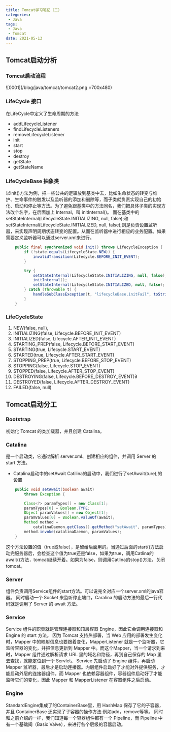 ```yaml
---
title: Tomcat学习笔记（三）
categories: 
 - Java
tags:
 - Java
 - Tomcat
date: 2021-05-13
---
```


## Tomcat启动分析
### Tomcat启动流程
![0001](/blog/java/tomcat/tomcat2.png =700x480)

### LifeCycle 接口
在LifeCycle中定义了生命周期的方法
* addLifecycleListener
* findLifecycleListeners
* removeLifecycleListener
* init
* start
* stop
* destroy
* getState
* getStateName

### LifeCycleBase 抽象类
以init()方法为例，把一些公共的逻辑放到基类中去，比如生命状态的转变与维护、生命事件的触发以及监听器的添加和删除等，而子类就负责实现自己的初始化、启动和停止等方法。为了避免跟基类中的方法同名，我们把具体子类的实现方法改个名字，在后面加上 Internal，叫 initInternal()。 
而在基类中的setStateInternal(LifecycleState.INITIALIZING, null, false);和setStateInternal(LifecycleState.INITIALIZED, null, false);则是负责设置监听器，来实现声明周期状态转变的配置。从而在监听器中进行相应的业务配置。如果需要定义监听器可以通过server.xml来进行。
```java
    public final synchronized void init() throws LifecycleException {
        if (!state.equals(LifecycleState.NEW)) {
            invalidTransition(Lifecycle.BEFORE_INIT_EVENT);
        }

        try {
            setStateInternal(LifecycleState.INITIALIZING, null, false);
            initInternal();
            setStateInternal(LifecycleState.INITIALIZED, null, false);
        } catch (Throwable t) {
            handleSubClassException(t, "lifecycleBase.initFail", toString());
        }
    }
```

### LifeCycleState
1. NEW(false, null),
2. INITIALIZING(false, Lifecycle.BEFORE_INIT_EVENT)
3. INITIALIZED(false, Lifecycle.AFTER_INIT_EVENT)
4. STARTING_PREP(false, Lifecycle.BEFORE_START_EVENT)
5. STARTING(true, Lifecycle.START_EVENT)
6. STARTED(true, Lifecycle.AFTER_START_EVENT)
7. STOPPING_PREP(true, Lifecycle.BEFORE_STOP_EVENT)
8. STOPPING(false, Lifecycle.STOP_EVENT)
9. STOPPED(false, Lifecycle.AFTER_STOP_EVENT)
10. DESTROYING(false, Lifecycle.BEFORE_DESTROY_EVENT)∂
11. DESTROYED(false, Lifecycle.AFTER_DESTROY_EVENT)
12. FAILED(false, null)




## Tomcat启动分工
### Bootstrap
初始化 Tomcat 的类加载器，并且创建 Catalina。

### Catalina
是一个启动类，它通过解析 server.xml、创建相应的组件，并调用 Server 的 start 方法。
* Catalina启动中的setAwait
Catilina的启动中，我们进行了setAwait(ture);的设置
```java
    public void setAwait(boolean await)
        throws Exception {

        Class<?> paramTypes[] = new Class[1];
        paramTypes[0] = Boolean.TYPE;
        Object paramValues[] = new Object[1];
        paramValues[0] = Boolean.valueOf(await);
        Method method =
            catalinaDaemon.getClass().getMethod("setAwait", paramTypes);
        method.invoke(catalinaDaemon, paramValues);
    }
```
这个方法设置的值（true或false），是留给后面用的。当通过后面的start()方法启动完服务器后，会检查这个值为true还是false，如果为true，调用Catlina的await()方法，tomcat继续开着。如果为false，则调用Catlina的stop()方法，关闭tomcat。

### Server 
组件负责调用Service组件的start方法。可以说完全对应一个server.xml的java容器。 
同时启动一个 Socket 来监听停止端口，Caralina 的启动方法的最后一行代码就是调用了 Server 的 await 方法。


### Service
Service 组件的职责就是管理连接器和顶层容器 Engine，因此它会调用连接器和 Engine 的 start 方法。
因为 Tomcat 支持热部署，当 Web 应用的部署发生变化时，Mapper 中的映射信息也要跟着变化，MapperListener 就是一个监听器，它监听容器的变化，并把信息更新到 Mapper 中。而这个Mapper，当一个请求到来时，Mapper 组件通过解析请求 URL 里的域名和路径，再到自己保存的 Map 里去查找，就能定位到一个 Servlet。 
Service 先启动了 Engine 组件，再启动 Mapper 监听器，最后才是启动连接器。内层组件启动好了才能对外提供服务，才能启动外层的连接器组件。而 Mapper 也依赖容器组件，容器组件启动好了才能监听它们的变化，因此 Mapper 和 MapperListener 在容器组件之后启动。

### Engine
StandardEngine集成了的ContainerBase里，用 HashMap 保存了它的子容器，并且 ContainerBase 还实现了子容器的操作方法.例如add，remove等等。 
同时和之前介绍的一样，我们知道每一个容器组件都有一个 Pipeline，而 Pipeline 中有一个基础阀（Basic Valve），来进行各个层级的容器启动。







